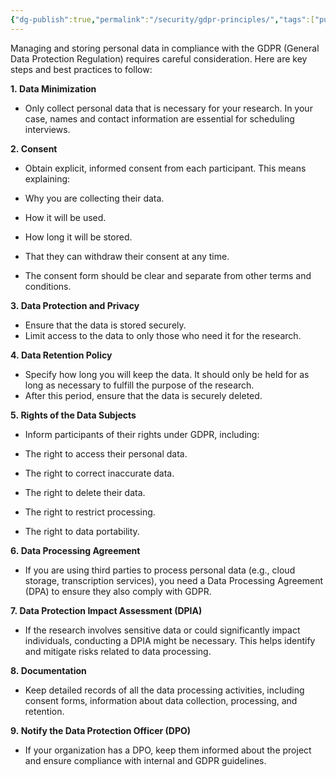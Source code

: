 ```yaml
---
{"dg-publish":true,"permalink":"/security/gdpr-principles/","tags":["public"],"noteIcon":"1","created":"2024-08-13T20:23:44.336+02:00","updated":"2024-08-14T10:52:38.000+02:00"}
---
```



Managing and storing personal data in compliance with the GDPR (General Data Protection Regulation) requires careful consideration. Here are key steps and best practices to follow:

**1. Data Minimization**

- Only collect personal data that is necessary for your research. In your case, names and contact information are essential for scheduling interviews.

**2. Consent**

- Obtain explicit, informed consent from each participant. This means explaining:

- Why you are collecting their data.
- How it will be used.
- How long it will be stored.
- That they can withdraw their consent at any time.

- The consent form should be clear and separate from other terms and conditions.

**3. Data Protection and Privacy**

- Ensure that the data is stored securely.
- Limit access to the data to only those who need it for the research.

**4. Data Retention Policy**

- Specify how long you will keep the data. It should only be held for as long as necessary to fulfill the purpose of the research.
- After this period, ensure that the data is securely deleted.

**5. Rights of the Data Subjects**

- Inform participants of their rights under GDPR, including:

- The right to access their personal data.
- The right to correct inaccurate data.
- The right to delete their data.
- The right to restrict processing.
- The right to data portability.

**6. Data Processing Agreement**

- If you are using third parties to process personal data (e.g., cloud storage, transcription services), you need a Data Processing Agreement (DPA) to ensure they also comply with GDPR.

**7. Data Protection Impact Assessment (DPIA)**

- If the research involves sensitive data or could significantly impact individuals, conducting a DPIA might be necessary. This helps identify and mitigate risks related to data processing.

**8. Documentation**

- Keep detailed records of all the data processing activities, including consent forms, information about data collection, processing, and retention.

**9. Notify the Data Protection Officer (DPO)**

- If your organization has a DPO, keep them informed about the project and ensure compliance with internal and GDPR guidelines.